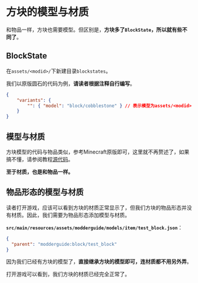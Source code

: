 # 方块的模型与材质

和物品一样，方块也需要模型。但区别是，**方块多了`BlockState`，所以就有些不同了**。

## BlockState

在`assets/<modid>/`下新建目录`blockstates`。

我们以原版圆石的代码为例，**请读者根据注释自行编写**。

```json
{
    "variants": {
        "": { "model": "block/cobblestone" } // 表示模型为assets/<modid>/models/block/cobblestone.json
    }
}
```

## 模型与材质

方块模型的代码与物品类似，参考Minecraft原版即可，这里就不再赘述了，如果搞不懂，请参阅教程[源代码](https://github.com/vvvbbbcz/ModderGuide/tree/master)。

**至于材质，也是和物品一样。**

## 物品形态的模型与材质

读者打开游戏，应该可以看到方块的材质正常显示了，但我们方块的物品形态并没有材质。因此，我们需要为物品形态添加模型与材质。

**`src/main/resources/assets/modderguide/models/item/test_block.json`**：

```json
{
  "parent": "modderguide:block/test_block"
}
```

因为我们已经有方块的模型了，**直接继承方块的模型即可，连材质都不用另外弄**。

打开游戏可以看到，我们方块的材质已经完全正常了。